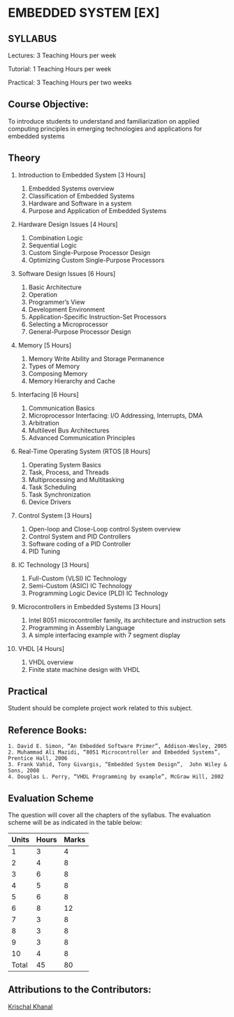 # EMBEDDED SYSTEM [EX]
## SYLLABUS

Lectures: 3 Teaching Hours per week

Tutorial: 1 Teaching Hours per week

Practical: 3 Teaching Hours per two weeks
   
## Course Objective:

To introduce students to understand and familiarization on applied computing principles in emerging technologies and applications for embedded systems

## Theory

1. Introduction to Embedded System  [3 Hours]
    1. Embedded Systems overview
    2. Classification of Embedded Systems
    3. Hardware and Software in a system
    4. Purpose and Application of Embedded Systems



2. Hardware Design Issues  [4 Hours]
    1. Combination Logic
    2. Sequential Logic
    3. Custom Single-Purpose Processor Design
    4. Optimizing Custom Single-Purpose Processors

3. Software Design Issues  [6 Hours]
    1. Basic Architecture
    2. Operation
    3. Programmer’s View
    4. Development Environment
    5. Application-Specific Instruction-Set Processors
    6. Selecting a Microprocessor
    7. General-Purpose Processor Design

4. Memory  [5 Hours]
    1. Memory Write Ability and Storage Permanence
    2. Types of Memory
    3. Composing Memory
    4. Memory Hierarchy and Cache

5. Interfacing  [6 Hours]
    1. Communication Basics
    2. Microprocessor Interfacing: I/O Addressing, Interrupts,  DMA
    3. Arbitration
    4. Multilevel Bus Architectures
    5. Advanced Communication Principles

6. Real-Time Operating System (RTOS  [8 Hours]
    1. Operating System Basics
    2. Task, Process, and Threads
    3. Multiprocessing and Multitasking
    4. Task Scheduling
    5. Task Synchronization
    6. Device Drivers

7. Control System  [3 Hours]
    1. Open-loop and Close-Loop control System overview
    2. Control System and PID Controllers
    3.  Software coding of a PID Controller
    4.  PID Tuning

8. IC Technology  [3 Hours]
    1.  Full-Custom (VLSI) IC Technology
    2. Semi-Custom (ASIC) IC Technology
    3.  Programming Logic Device (PLD) IC Technology

9. Microcontrollers in Embedded Systems  [3 Hours]
    1. Intel 8051 microcontroller family, its architecture and instruction sets
    2.  Programming in Assembly Language
    3. A simple interfacing example with 7 segment display

10. VHDL  [4 Hours]
    1. VHDL overview
    2. Finite state machine design with VHDL


## Practical

Student should be complete project work related to this subject.

## Reference Books:
    1. David E. Simon, “An Embedded Software Primer”, Addison-Wesley, 2005
    2. Muhammad Ali Mazidi, “8051 Microcontroller and Embedded Systems”, Prentice Hall, 2006
    3. Frank Vahid, Tony Givargis, “Embedded System Design”,  John Wiley & Sons, 2008
    4. Douglas L. Perry, “VHDL Programming by example”, McGraw Hill, 2002


## Evaluation Scheme

The question will cover all the chapters of the syllabus. The evaluation scheme will be as indicated in the table below:

| Units | Hours | Marks |
|-------|-------|-------|
|    1  |    3  |    4  |
|    2  |    4  |    8  |
|    3  |    6  |    8  |
|    4  |    5  |    8  |
|    5  |    6  |    8  |
|    6  |    8  |   12  |
|    7  |    3  |    8  |
|    8  |    3  |    8  |
|    9  |    3  |    8  |
|   10  |    4  |    8  |
| Total |   45  |   80  |

## Attributions to the Contributors:

[Krischal Khanal](https://www.github.com/krischal111)